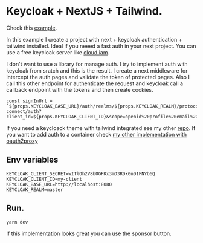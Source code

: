 # Keycloak + NextJS + Tailwind.

Check this [example](https://keycloak-nextjs-example-santiblanko.vercel.app).


In this example I create a project with next + keycloak authentication + tailwind installed. Ideal if you neeed a fast auth in your next project. 
You can use a free keycloak server like [cloud iam](https://www.cloud-iam.com/).

I don't want to use a library for manage auth. I try to implement auth with keycloak from sratch and this is the result.
I create a next middleware for intercept the auth pages and validate the token of protected pages.
Also I call this other endpoint for authenticate the request and keycloak call a callback endpoint with the tokens and then create cookies.

```
const signInUrl = `${props.KEYCLOAK_BASE_URL}/auth/realms/${props.KEYCLOAK_REALM}/protocol/openid-connect/auth?client_id=${props.KEYCLOAK_CLIENT_ID}&scope=openid%20profile%20email%20offline_access&response_type=code&redirect_uri=${props.KEYCLOAK_REDIRECT_URI}`;
```

If you need a keycloack theme with tailwind integrated see my other [repo](https://keycloak-nextjs-example-santiblanko.vercel.app).
If you want to add auth to a container check [my other implementation with oauth2proxy ](https://keycloak-nextjs-example-santiblanko.vercel.app)

## Env variables
```
KEYCLOAK_CLIENT_SECRET=wITlOh2V8bOGFKx3mD3RDk0nD1FNYb6Q
KEYCLOAK_CLIENT_ID=my-client
KEYCLOAK_BASE_URL=http://localhost:8080
KEYCLOAK_REALM=master
```

## Run.
```
yarn dev
```

If this implementation looks great you can use the sponsor button.
